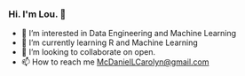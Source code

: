 ### Hi. I'm Lou. 👋
- 👀 I’m interested in Data Engineering and Machine Learning 
- 🌱 I’m currently learning R and Machine Learning
- 💞️ I’m looking to collaborate on open. 
- 📫 How to reach me McDanielLCarolyn@gmail.com

<!--
**swelouise/swelouise** is a ✨ _special_ ✨ repository because its `README.md` (this file) appears on your GitHub profile.

-->
